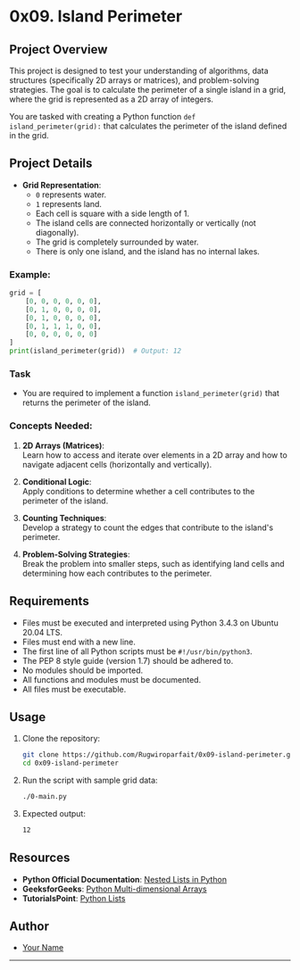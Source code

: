 # 0x09. Island Perimeter

## Project Overview

This project is designed to test your understanding of algorithms, data structures (specifically 2D arrays or matrices), and problem-solving strategies. The goal is to calculate the perimeter of a single island in a grid, where the grid is represented as a 2D array of integers.

You are tasked with creating a Python function `def island_perimeter(grid):` that calculates the perimeter of the island defined in the grid.

## Project Details

- **Grid Representation**:
  - `0` represents water.
  - `1` represents land.
  - Each cell is square with a side length of 1.
  - The island cells are connected horizontally or vertically (not diagonally).
  - The grid is completely surrounded by water.
  - There is only one island, and the island has no internal lakes.

### Example:
```python
grid = [
    [0, 0, 0, 0, 0, 0],
    [0, 1, 0, 0, 0, 0],
    [0, 1, 0, 0, 0, 0],
    [0, 1, 1, 1, 0, 0],
    [0, 0, 0, 0, 0, 0]
]
print(island_perimeter(grid))  # Output: 12
```

### Task

- You are required to implement a function `island_perimeter(grid)` that returns the perimeter of the island.
  
### Concepts Needed:

1. **2D Arrays (Matrices)**:  
   Learn how to access and iterate over elements in a 2D array and how to navigate adjacent cells (horizontally and vertically).
  
2. **Conditional Logic**:  
   Apply conditions to determine whether a cell contributes to the perimeter of the island.
  
3. **Counting Techniques**:  
   Develop a strategy to count the edges that contribute to the island's perimeter.
  
4. **Problem-Solving Strategies**:  
   Break the problem into smaller steps, such as identifying land cells and determining how each contributes to the perimeter.

## Requirements

- Files must be executed and interpreted using Python 3.4.3 on Ubuntu 20.04 LTS.
- Files must end with a new line.
- The first line of all Python scripts must be `#!/usr/bin/python3`.
- The PEP 8 style guide (version 1.7) should be adhered to.
- No modules should be imported.
- All functions and modules must be documented.
- All files must be executable.

## Usage

1. Clone the repository:
   ```bash
   git clone https://github.com/Rugwiroparfait/0x09-island-perimeter.git
   cd 0x09-island-perimeter
   ```

2. Run the script with sample grid data:
   ```bash
   ./0-main.py
   ```

3. Expected output:
   ```bash
   12
   ```

## Resources

- **Python Official Documentation**: [Nested Lists in Python](https://docs.python.org/3/tutorial/datastructures.html#nested-list-comprehensions)
- **GeeksforGeeks**: [Python Multi-dimensional Arrays](https://www.geeksforgeeks.org/multidimensional-arrays-in-python/)
- **TutorialsPoint**: [Python Lists](https://www.tutorialspoint.com/python/python_lists.htm)

## Author

- [Your Name](https://github.com/Rugwiroparfait)

---

